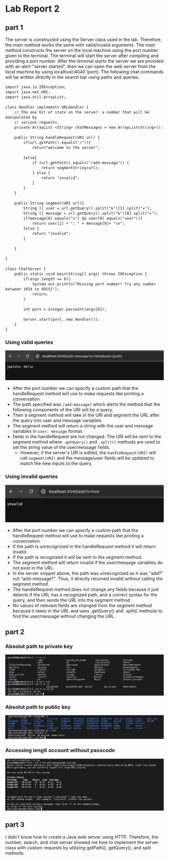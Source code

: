 # Lab Report 2
## part 1
The server is constructed using the Server class used in the lab. Therefore, the main method works the same with valid/invalid arguments. The main method constructs the server on the local machine using the port number given to the terminal. The terminal will start the server after compiling and providing a port number. After the terminal starts the server we are provided with an alert "server started", then we can open the web server from the local machine by using localhost:4040 (port). The following chat commands will be written directly in the search bar using paths and queries. 
```
import java.io.IOException;
import java.net.URI;
import java.util.ArrayList;

class Handler implements URLHandler {
    // The one bit of state on the server: a number that will be manipulated by
    // various requests.
    private ArrayList <String> chatMessages = new ArrayList<String>();

    public String handleRequest(URI url) {
        if(url.getPath().equals("/")){
            return"welcome to the server";

        }else{
            if (url.getPath().equals("/add-message")) {
                return segmentString(url);
            } else {
                return "invalid";
            }
        }
    }

    public String segment(URI url){
        String [] user = url.getQuery().split("&")[1].split("=");
        String [] message = url.getQuery().split("&")[0].split("=");
        if(message[0].equals("s") && user[0].equals("user")){
            return user[1] + ": " + message[0]+ "\n";
        }else {
            return "invalid";
        }

    }

}

class ChatServer {
    public static void main(String[] args) throws IOException {
        if(args.length == 0){
            System.out.println("Missing port number! Try any number between 1024 to 49151");
            return;
        }

        int port = Integer.parseInt(args[0]);

        Server.start(port, new Handler());
    }
}
```
### Using valid queries
![Valid2](ValidChatServer2.png)
- After the port number we can specify a custom path that the handleRequest method will use to make requests like printing a conversation.
- The path specified was ```/add-message?``` which alerts the method that the following components of the URI will be a query.
- Then a segment method will take in the URI and segment the URL after the query into user and message variables.
- The segment method will return a string with the user and message variables in ```user: message``` format.
- fields in the handleRequest are not changed. The URI will be sent to the segment method where ```.getQuery()``` and ```.split()``` methods are used to set the string value of the user/message fields.
  - However, if the server's URI is edited, the ```handleRequest(URI)``` will call ```segment(URI)``` and the message/user fields will be updated to match the new inputs to the query. 
### Using invalid queries
![Invalid](InvalidChatServer.png)
- After the port number we can specify a custom path that the handleRequest method will use to make requests like printing a conversation.
- If the path is unrecognized in the handleRequest method it will return invalid
- If the path is recognized it will be sent to the segment method.
- The segment method will return invalid if the user/message variables do not exist in the URL.
- In the server snippet above, the path was unrecognized as it was "add?" not "add-message?". Thus, it directly returned invalid without calling the segment method.
- The handleRequest method does not change any fields because it just detects if the URL has a recognized path, and a correct syntax for the query, and then sends the URL into the segment method.
- No values of relevant fields are changed from the segment method because it takes in the URL and uses .getQuery() and .split() methods to find the user/message without changing the URL.
## part 2
### Absolut path to private key
![Private](AbsolutePathPrivateKey.png)
### Absolut path to public key
![Public](AbsolutePathPublicKey.png)
### Accessing ieng6 account without passcode
![Access](AccountLogIn.png)
## part 3
I didn't know how to create a Java web server using HTTP. Therefore, the number, search, and chat server showed me how to implement the server class with custom requests by utilizing getPath(), getQuery(), and split methods.
